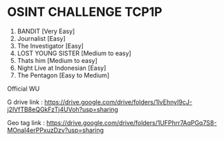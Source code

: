 # OSINT CHALLENGE TCP1P 

1. BANDIT [Very Easy]  
2. Journalist [Easy] 
3. The Investigator [Easy]
4. LOST YOUNG SISTER [Medium to easy]
5. Thats him [Medium to easy]
6. Night Live at Indonesian [Easy]
7. The Pentagon [Easy to Medium] 

Official WU 

G drive link : https://drive.google.com/drive/folders/1lvEhnyI9cJ-j2lVfTB8eQGkFzTj4UVoh?usp=sharing

Geo tag link : https://drive.google.com/drive/folders/1UFPhrr7AqPGq7S8-MOnaI4erPPxuzDzv?usp=sharing
